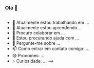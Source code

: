 ### Olá 👋

<div>
<div>
  <a href="https://www.youtube.com/watch?v=G1IbRujko-A">
    <img src="">
  </a>
</div>


</div>


- 🔭 Atualmente estou trabalhando em ...
- 🌱 Atualmente estou aprendendo...
- 👯 Procuro colaborar em ...
- 🤔 Estou procurando ajuda com ...
- 💬 Pergunte-me sobre ...
- 📫 Como entrar em contato comigo: ...
- 😄 Pronomes: ...
- ⚡ Curiosidade: ...
-->
